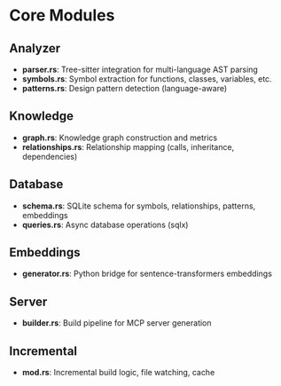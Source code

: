 # Core Modules

## Analyzer

- **parser.rs**: Tree-sitter integration for multi-language AST parsing
- **symbols.rs**: Symbol extraction for functions, classes, variables, etc.
- **patterns.rs**: Design pattern detection (language-aware)

## Knowledge

- **graph.rs**: Knowledge graph construction and metrics
- **relationships.rs**: Relationship mapping (calls, inheritance, dependencies)

## Database

- **schema.rs**: SQLite schema for symbols, relationships, patterns, embeddings
- **queries.rs**: Async database operations (sqlx)

## Embeddings

- **generator.rs**: Python bridge for sentence-transformers embeddings

## Server

- **builder.rs**: Build pipeline for MCP server generation

## Incremental

- **mod.rs**: Incremental build logic, file watching, cache
